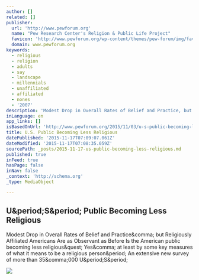 ```yaml
---
author: []
related: []
publisher:
  url: 'http://www.pewforum.org'
  name: "Pew Research Center's Religion & Public Life Project"
  favicon: 'http://www.pewforum.org/wp-content/themes/pew-forum/img/favicon.png'
  domain: www.pewforum.org
keywords:
  - religious
  - religion
  - adults
  - say
  - landscape
  - millennials
  - unaffiliated
  - affiliated
  - nones
  - '2007'
description: 'Modest Drop in Overall Rates of Belief and Practice, but Religiously Affiliated Americans Are as Observant as Before Is the American public becoming less religious? Yes, at least by some key measures of what it means to be a religious person. An extensive new survey of more than 35,000 U.S.'
inLanguage: en
app_links: []
isBasedOnUrl: 'http://www.pewforum.org/2015/11/03/u-s-public-becoming-less-religious/'
title: U.S. Public Becoming Less Religious
datePublished: '2015-11-17T07:09:07.061Z'
dateModified: '2015-11-17T07:08:35.059Z'
sourcePath: _posts/2015-11-17-us-public-becoming-less-religious.md
published: true
inFeed: true
hasPage: false
inNav: false
_context: 'http://schema.org'
_type: MediaObject

---
```

<article style=""><h1>U&amp;period;S&amp;period; Public Becoming Less Religious</h1><p>Modest Drop in Overall Rates of Belief and Practice&amp;comma; but Religiously Affiliated Americans Are as Observant as Before Is the American public becoming less religious&amp;quest; Yes&amp;comma; at least by some key measures of what it means to be a religious person&amp;period; An extensive new survey of more than 35&amp;comma;000 U&amp;period;S&amp;period;</p><img src="http://www.pewforum.org/files/2015/10/PF_15.10.27_SecondRLS_overview_public640px.png" /></article>